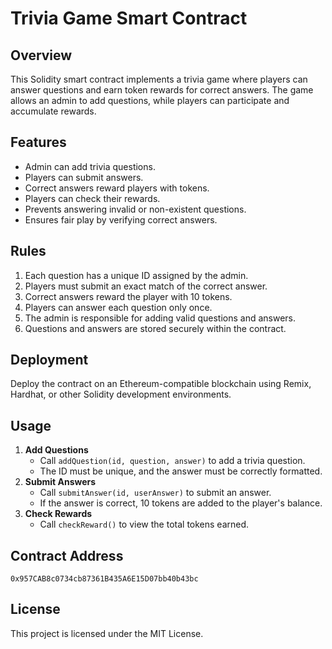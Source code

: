 # Trivia Game Smart Contract

## Overview
This Solidity smart contract implements a trivia game where players can answer questions and earn token rewards for correct answers. The game allows an admin to add questions, while players can participate and accumulate rewards.

## Features
- Admin can add trivia questions.
- Players can submit answers.
- Correct answers reward players with tokens.
- Players can check their rewards.
- Prevents answering invalid or non-existent questions.
- Ensures fair play by verifying correct answers.

## Rules
1. Each question has a unique ID assigned by the admin.
2. Players must submit an exact match of the correct answer.
3. Correct answers reward the player with 10 tokens.
4. Players can answer each question only once.
5. The admin is responsible for adding valid questions and answers.
6. Questions and answers are stored securely within the contract.

## Deployment
Deploy the contract on an Ethereum-compatible blockchain using Remix, Hardhat, or other Solidity development environments.

## Usage
1. **Add Questions**
   - Call `addQuestion(id, question, answer)` to add a trivia question.
   - The ID must be unique, and the answer must be correctly formatted.
2. **Submit Answers**
   - Call `submitAnswer(id, userAnswer)` to submit an answer.
   - If the answer is correct, 10 tokens are added to the player's balance.
3. **Check Rewards**
   - Call `checkReward()` to view the total tokens earned.

## Contract Address
```
0x957CAB8c0734cb87361B435A6E15D07bb40b43bc
```

## License
This project is licensed under the MIT License.

